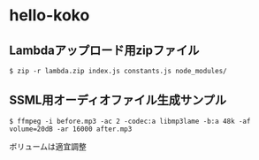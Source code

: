 # hello-koko

## Lambdaアップロード用zipファイル
```
$ zip -r lambda.zip index.js constants.js node_modules/
```

## SSML用オーディオファイル生成サンプル
```
$ ffmpeg -i before.mp3 -ac 2 -codec:a libmp3lame -b:a 48k -af volume=20dB -ar 16000 after.mp3
```
ボリュームは適宜調整
